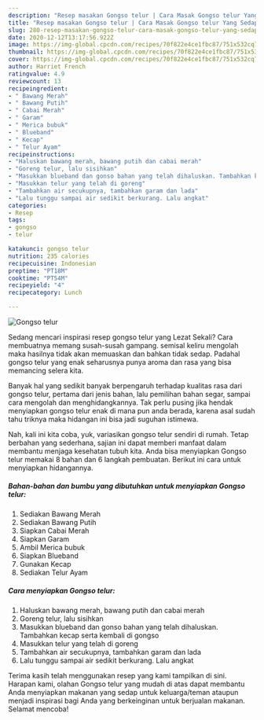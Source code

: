 ```yaml
---
description: "Resep masakan Gongso telur | Cara Masak Gongso telur Yang Sedap"
title: "Resep masakan Gongso telur | Cara Masak Gongso telur Yang Sedap"
slug: 280-resep-masakan-gongso-telur-cara-masak-gongso-telur-yang-sedap
date: 2020-12-12T13:17:56.922Z
image: https://img-global.cpcdn.com/recipes/70f822e4ce1fbc87/751x532cq70/gongso-telur-foto-resep-utama.jpg
thumbnail: https://img-global.cpcdn.com/recipes/70f822e4ce1fbc87/751x532cq70/gongso-telur-foto-resep-utama.jpg
cover: https://img-global.cpcdn.com/recipes/70f822e4ce1fbc87/751x532cq70/gongso-telur-foto-resep-utama.jpg
author: Harriet French
ratingvalue: 4.9
reviewcount: 13
recipeingredient:
- " Bawang Merah"
- " Bawang Putih"
- " Cabai Merah"
- " Garam"
- " Merica bubuk"
- " Blueband"
- " Kecap"
- " Telur Ayam"
recipeinstructions:
- "Haluskan bawang merah, bawang putih dan cabai merah"
- "Goreng telur, lalu sisihkan"
- "Masukkan blueband dan gonso bahan yang telah dihaluskan. Tambahkan kecap serta kembali di gongso"
- "Masukkan telur yang telah di goreng"
- "Tambahkan air secukupnya, tambahkan garam dan lada"
- "Lalu tunggu sampai air sedikit berkurang. Lalu angkat"
categories:
- Resep
tags:
- gongso
- telur

katakunci: gongso telur 
nutrition: 235 calories
recipecuisine: Indonesian
preptime: "PT18M"
cooktime: "PT54M"
recipeyield: "4"
recipecategory: Lunch

---
```



![Gongso telur](https://img-global.cpcdn.com/recipes/70f822e4ce1fbc87/751x532cq70/gongso-telur-foto-resep-utama.jpg)

Sedang mencari inspirasi resep gongso telur yang Lezat Sekali? Cara membuatnya memang susah-susah gampang. semisal keliru mengolah maka hasilnya tidak akan memuaskan dan bahkan tidak sedap. Padahal gongso telur yang enak seharusnya punya aroma dan rasa yang bisa memancing selera kita.

Banyak hal yang sedikit banyak berpengaruh terhadap kualitas rasa dari gongso telur, pertama dari jenis bahan, lalu pemilihan bahan segar, sampai cara mengolah dan menghidangkannya. Tak perlu pusing jika hendak menyiapkan gongso telur enak di mana pun anda berada, karena asal sudah tahu triknya maka hidangan ini bisa jadi suguhan istimewa.




Nah, kali ini kita coba, yuk, variasikan gongso telur sendiri di rumah. Tetap berbahan yang sederhana, sajian ini dapat memberi manfaat dalam membantu menjaga kesehatan tubuh kita. Anda bisa menyiapkan Gongso telur memakai 8 bahan dan 6 langkah pembuatan. Berikut ini cara untuk menyiapkan hidangannya.

<!--inarticleads1-->

##### Bahan-bahan dan bumbu yang dibutuhkan untuk menyiapkan Gongso telur:

1. Sediakan  Bawang Merah
1. Sediakan  Bawang Putih
1. Siapkan  Cabai Merah
1. Siapkan  Garam
1. Ambil  Merica bubuk
1. Siapkan  Blueband
1. Gunakan  Kecap
1. Sediakan  Telur Ayam




<!--inarticleads2-->

##### Cara menyiapkan Gongso telur:

1. Haluskan bawang merah, bawang putih dan cabai merah
1. Goreng telur, lalu sisihkan
1. Masukkan blueband dan gonso bahan yang telah dihaluskan. Tambahkan kecap serta kembali di gongso
1. Masukkan telur yang telah di goreng
1. Tambahkan air secukupnya, tambahkan garam dan lada
1. Lalu tunggu sampai air sedikit berkurang. Lalu angkat




Terima kasih telah menggunakan resep yang kami tampilkan di sini. Harapan kami, olahan Gongso telur yang mudah di atas dapat membantu Anda menyiapkan makanan yang sedap untuk keluarga/teman ataupun menjadi inspirasi bagi Anda yang berkeinginan untuk berjualan makanan. Selamat mencoba!
